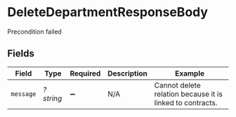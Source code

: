 # DeleteDepartmentResponseBody

Precondition failed


## Fields

| Field                                                     | Type                                                      | Required                                                  | Description                                               | Example                                                   |
| --------------------------------------------------------- | --------------------------------------------------------- | --------------------------------------------------------- | --------------------------------------------------------- | --------------------------------------------------------- |
| `message`                                                 | *?string*                                                 | :heavy_minus_sign:                                        | N/A                                                       | Cannot delete relation because it is linked to contracts. |